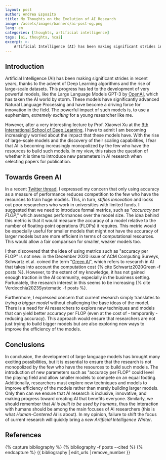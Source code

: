```yaml
---
layout: post
author: Andrea Esposito
title: My Thoughts on the Evolution of AI Research
image: /assets/images/banners/ai-post-og.png
lang: en
categories: [thoughts, artificial intelligence]
tags: [ai, thoughts, hcai]
excerpt: >-
    Artificial Intelligence (AI) has been making significant strides in recent years, thanks to the advent of Deep Learning algorithms and the rise of large-scale datasets. The powerful impact of such models is, to use a euphemism, extremely exciting for a young researcher like me. However, I have to admit I am becoming increasingly worried about the impact that these models have.
---
```


## Introduction

Artificial Intelligence (AI) has been making significant strides in recent years, thanks to the advent of Deep Learning algorithms and the rise of large-scale datasets. This progress has led to the development of very powerful models, like the Large Language Models GPT-3 by [OpenAI](https://openai.com/), which has taken the AI world by storm. These models have significantly advanced Natural Language Processing and have become a driving force for innovation in the field. The powerful impact of such models is, to use a euphemism, _extremely exciting_ for a young researcher like me.

However, after a very interesting lecture by Prof. Xiaowei Xu at the [9th International School of Deep Learning](http://deeplearn.irdta.eu/2023sp/), I have to admit I am becoming increasingly worried about the impact that these models have. With the rise of large-scale models and the discovery of their scaling capabilities, I fear that AI is becoming increasingly monopolized by the few who have the resources to build such models. In my view, this raises the question of whether it is time to introduce new parameters in AI research when selecting papers for publication.

## Towards Green AI

In a recent [Twitter thread](https://twitter.com/espositoandrea_/status/1644024136774164481?s=61&t=ST82pblAQ36ndIq3wvjTdg), I expressed my concern that only using accuracy as a measure of performance reduces competition to the few who have the resources to train huge models. This, in turn, _stifles innovation_ and locks out poor researchers who work in universities with limited funds. I suggested that we need to introduce formal metrics, such as "_accuracy per FLOP_," which averages performances over the model size. The idea behind this metric is that it would measure the accuracy of a model relative to the number of floating-point operations (FLOPs) it requires. This metric would be especially useful for smaller models that might not have the accuracy of larger models but are more efficient in terms of computational resources.  This would allow a fair comparison for smaller, weaker models too.

I then discovered that the idea of using metrics such as "accuracy per FLOP" is not new: in the December 2020 issue of ACM Computing Surveys, Schwartz et al. coined the term "[Green AI](https://doi.org/10.1145/3381831)", which refers to research in AI that takes into account the computation cost {% cite Schwartz2020Green -f posts %}. However, to the extent of my knowledge, it has not gained enough traction in the AI community, especially in the business setting. Fortunately, the research interest in this seems to be increasing {% cite Verdecchia2023Systematic -f posts %}.

Furthermore, I expressed concern that current research simply translates to _trying a bigger model_ without challenging the base ideas of the model. There is a need for AI researchers to explore new techniques and models that can yield better accuracy per FLOP (even at the cost of - temporarily - reducing accuracy). This approach would ensure that researchers are not just trying to build bigger models but are also exploring new ways to improve the efficiency of the models.

## Conclusions

In conclusion, the development of large language models has brought many exciting possibilities, but it is essential to ensure that the research is not monopolized by the few who have the resources to build such models. The introduction of new parameters such as "accuracy per FLOP" could level the playing field and allow smaller models to compete on an equal footing. Additionally, researchers must explore new techniques and models to improve efficiency of the models rather than merely building larger models. Only then can we ensure that AI research is inclusive, innovative, and making progress toward creating AI that benefits everyone. Similarly, we should remember that _AI is built to be used by humans_, thus the interaction with humans should be among the main focuses of AI researchers (this is what _Human-Centered AI_ is about). In my opinion, failure to shift the focus of current research will quickly bring a _new Artificial Intelligence Winter_.

## References

{% capture bibliography %}
{% bibliography -f posts --cited %}
{% endcapture %}
{{ bibliography | edit_urls | remove_number }}